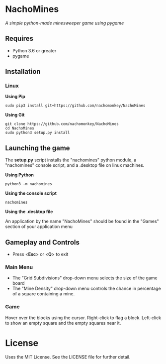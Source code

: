 # NachoMines
*A simple python-made minesweeper game using pygame*
## Requires
* Python 3.6 or greater
* pygame

## Installation
### Linux

**Using Pip**

	sudo pip3 install git+https://github.com/nachomonkey/NachoMines

**Using Git**

	git clone https://github.com/nachomonkey/NachoMines
	cd NachoMines
	sudo python3 setup.py install

## Launching the game

The **setup.py** script installs the "nachomines" python module, a "nachomines" console script, and a .desktop file on linux machines.

**Using Python**

	python3 -m nachomines
**Using the console script**

	nachomines

**Using the .desktop file**

An application by the name "NachoMines" should be found in the "Games" section of your application menu

## Gameplay and Controls
* Press <**Esc**> or <**Q**> to exit
### Main Menu

* The "Grid Subdivisions" drop-down menu selects the size of the game board
* The "Mine Density" drop-down menu controls the chance in percentage of a square containing a mine.

### Game
Hover over the blocks using the cursor. Right-click to flag a block.
Left-click to show an empty square and the empty squares near it.

# License
Uses the MIT License. See the LICENSE file for further detail.